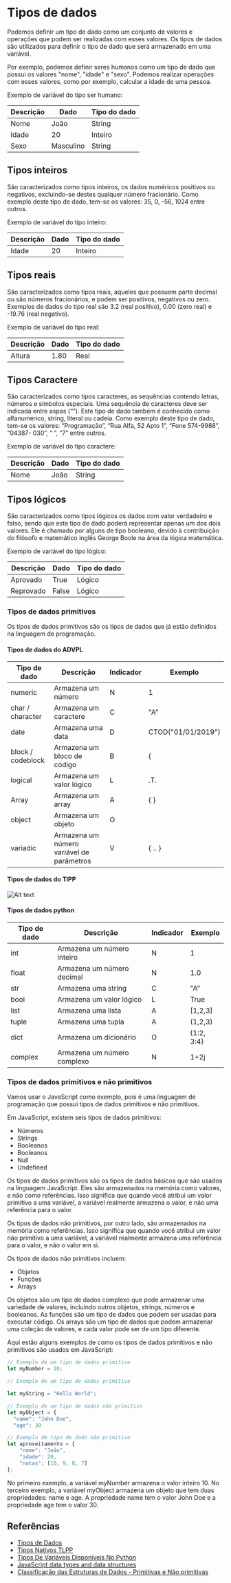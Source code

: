 # Tipos de dados

Podemos definir um tipo de dado como um conjunto de valores e operações que podem ser realizadas com esses valores. Os tipos de dados são utilizados para definir o tipo de dado que será armazenado em uma variável.

Por exemplo, podemos definir seres humanos como um tipo de dado que possui os valores "nome", "idade" e "sexo". Podemos realizar operações com esses valores, como por exemplo, calcular a idade de uma pessoa.

Exemplo de variável do tipo ser humano:

| Descrição | Dado | Tipo do dado |
| --- | --- | --- |
| Nome | João | String |
| Idade | 20 | Inteiro |
| Sexo | Masculino | String |

## Tipos inteiros

São caracterizados como tipos inteiros, os dados numéricos positivos ou negativos, excluindo-se destes qualquer número fracionário. Como exemplo deste tipo de dado, tem-se os valores: 35, 0, -56, 1024 entre outros.

Exemplo de variável do tipo inteiro:

| Descrição | Dado | Tipo do dado |
| --- | --- | --- |
| Idade | 20 | Inteiro |

## Tipos reais

São caracterizados como tipos reais, aqueles que possuem parte decimal ou são 
números fracionários, e podem ser positivos, negativos ou zero. Exemplos de 
dados do tipo real são 3.2 (real positivo), 0.00 (zero real) e -19.76 (real negativo).

Exemplo de variável do tipo real:

| Descrição | Dado | Tipo do dado |
| --- | --- | --- |
| Altura | 1.80 | Real |

## Tipos Caractere

São caracterizados como tipos caracteres, as sequências contendo letras, números e símbolos especiais. Uma sequência de caracteres deve ser indicada entre aspas (“”). Este tipo de dado também é conhecido como alfanumérico, string, literal ou cadeia. Como exemplo deste tipo de dado, tem-se os valores: “Programação”, “Rua Alfa, 52 Apto 1”, “Fone 574-9988”, “04387- 
030”, “ ”, “7” entre outros.

Exemplo de variável do tipo caractere:

| Descrição | Dado | Tipo do dado |
| --- | --- | --- |
| Nome | João | String |

## Tipos lógicos

São caracterizados como tipos lógicos os dados com valor verdadeiro e falso, sendo que este tipo de dado poderá representar apenas um dos dois valores. Ele é chamado por alguns de tipo booleano, devido à contribuição do filósofo e matemático inglês George Boole na área da lógica matemática.

Exemplo de variável do tipo lógico:

| Descrição | Dado | Tipo do dado |
| --- | --- | --- |
| Aprovado | True | Lógico |
| Reprovado | False | Lógico |


### Tipos de dados primitivos

Os tipos de dados primitivos são os tipos de dados que já estão definidos na linguagem de programação.

#### Tipos de dados do ADVPL

| Tipo de dado | Descrição | Indicador |Exemplo |
| --- | --- | --- | --- |
| numeric | Armazena um número | N | 1 |
| char / character | Armazena um caractere | C | "A" |
| date | Armazena uma data | D | CTOD("01/01/2019") |
| block / codeblock | Armazena um bloco de código | B | { || ... } |
| logical | Armazena um valor lógico | L | .T. |
| Array | Armazena um array | A | { } |
| object | Armazena um objeto | O |  |
| variadic | Armazena um número variável de parâmetros | V | { .. } |


#### Tipos de dados do TlPP

![Alt text](./Imagens/Tipo_Tlpp.png)

#### Tipos de dados python

| Tipo de dado | Descrição | Indicador |Exemplo |
| --- | --- | --- | --- |
| int | Armazena um número inteiro | N | 1 |
| float | Armazena um número decimal | N | 1.0 |
| str | Armazena uma string | C | "A" |
| bool | Armazena um valor lógico | L | True |
| list | Armazena uma lista | A | [1,2,3] |
| tuple | Armazena uma tupla | A | (1,2,3) |
| dict | Armazena um dicionário | O | {1:2, 3:4} |
| complex | Armazena um número complexo | N | 1+2j |


### Tipos de dados primitivos e não primitivos

Vamos usar o JavaScript como exemplo, pois é uma linguagem de programação que possui tipos de dados primitivos e não primitivos.

Em JavaScript, existem seis tipos de dados primitivos:

- Números
- Strings
- Booleanos
- Booleanos
- Null
- Undefined

Os tipos de dados primitivos são os tipos de dados básicos que são usados na linguagem JavaScript. Eles são armazenados na memória como valores, e não como referências. Isso significa que quando você atribui um valor primitivo a uma variável, a variável realmente armazena o valor, e não uma referência para o valor.

Os tipos de dados não primitivos, por outro lado, são armazenados na memória como referências. Isso significa que quando você atribui um valor não primitivo a uma variável, a variável realmente armazena uma referência para o valor, e não o valor em si.

Os tipos de dados não primitivos incluem:

- Objetos
- Funções
- Arrays

Os objetos são um tipo de dados complexo que pode armazenar uma variedade de valores, incluindo outros objetos, strings, números e booleanos. As funções são um tipo de dados que podem ser usadas para executar código. Os arrays são um tipo de dados que podem armazenar uma coleção de valores, e cada valor pode ser de um tipo diferente.

Aqui estão alguns exemplos de como os tipos de dados primitivos e não primitivos são usados em JavaScript:

```JavaScript
// Exemplo de um tipo de dados primitivo
let myNumber = 10;

// Exemplo de um tipo de dados primitivo

let myString = "Hello World";

// Exemplo de um tipo de dados não primitivo
let myObject = {
  "name": "John Doe",
  "age": 30

// Exemplo de tipo de dado não primitivo
let aproveitamento = {
    "nome": "João",
    "idade": 20,
    "notas": [10, 9, 8, 7]
};

```

No primeiro exemplo, a variável myNumber armazena o valor inteiro 10. No terceiro exemplo, a variável myObject armazena um objeto que tem duas propriedades: name e age. A propriedade name tem o valor John Doe e a propriedade age tem o valor 30.

## Referências

- [Tipos de Dados](https://tdn.totvs.com/display/tec/Tipagem+de+Dados#TipagemdeDados-3.TiposdeDados)
- [Tipos Nativos TLPP](https://tdn.totvs.com/display/tec/Tipos+Nativos)
- [Tipos De Variáveis Disponíveis No Python](https://pythonacademy.com.br/blog/tipos-de-variaveis-no-python)
- [JavaScript data types and data structures](https://developer.mozilla.org/en-US/docs/Web/JavaScript/Data_structures)
- [Classificação das Estruturas de Dados - Primitivas e Não primitivas](https://www.youtube.com/watch?v=XDgOANkoS0Q)